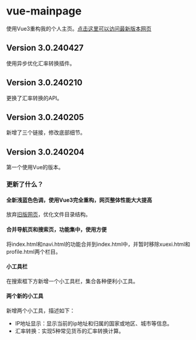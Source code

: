 # vue-mainpage

使用Vue3重构我的个人主页。[点击这里可以访问最新版本网页](https://gugugugugutian.github.io/)

## Version 3.0.240427

使用异步优化汇率转换插件。

## Version 3.0.240210

更换了汇率转换的API。

## Version 3.0.240205

新增了三个链接，修改底部细节。

## Version 3.0.240204

第一个使用Vue的版本。

### 更新了什么？

#### 全新浅蓝色色调，使用Vue3完全重构，网页整体性能大大提高

放弃[旧版网页](https://gugugugugutian.github.io/old)，优化文件目录结构。

#### 合并导航页和搜索页，功能集中，使用方便

将index.html和navi.html的功能合并到index.html中，并暂时移除xuexi.html和profile.html两个栏目。

#### 小工具栏

在搜索框下方新增一个小工具栏，集合各种便利小工具。

#### 两个新的小工具

新增两个小工具，描述如下：

- IP地址显示：显示当前的ip地址和归属的国家或地区、城市等信息。
- 汇率转换：实现5种常见货币的汇率转换计算。
